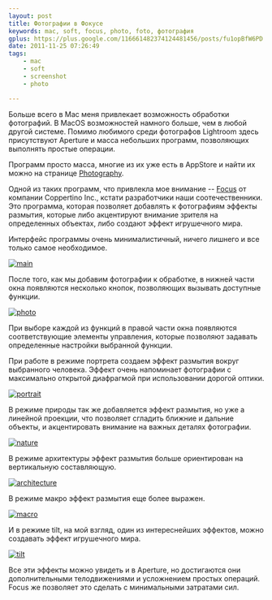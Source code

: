 ```yaml
---
layout: post
title: Фотографии в Фокусе
keywords: mac, soft, focus, photo, foto, фотография
gplus: https://plus.google.com/116661482374124481456/posts/fu1opBfW6PD
date: 2011-11-25 07:26:49
tags:
    - mac
    - soft
    - screenshot
    - photo

---
```

Больше всего в Mac меня привлекает возможность обработки фотографий. В MacOS возможностей
намного больше, чем в любой другой системе. Помимо любимого среди фотографов Lightroom здесь
присутствуют Aperture и масса небольших программ, позволяющих выполнять простые операции.

Программ просто масса, многие из их уже есть в AppStore и найти их можно на странице
[Photography][].

Одной из таких программ, что привлекла мое внимание -- [Focus][] от
компании Coppertino Inc., кстати разработчики наши соотечественники.  Это программа,
которая позволяет добавлять к фотографиям эффекты размытия, которые либо акцентируют
внимание зрителя на определенных объектах, либо создают эффект игрушечного мира.

[Focus]: http://itunes.apple.com/us/app/focus/id432599692?mt=12
    "Focus By Coppertino Inc."
[Photography]: http://itunes.apple.com/us/genre/mac-photography/id12013?mt=12
    "Mac App Store > Photography"

Интерфейс программы очень минималистичный, ничего лишнего и все только самое необходимое.

[![main][]](http://static.juev.ru/2011/11/main.png)

[main]: http://static.juev.ru/2011/11/main-th.jpg

После того, как мы добавим фотографии к обработке, в нижней части окна появляются
несколько кнопок, позволяющих вызывать доступные функции.

[![photo][]](http://static.juev.ru/2011/11/photo.png)

[photo]: http://static.juev.ru/2011/11/photo-th.jpg

При выборе каждой из функций в правой части окна появляются соответствующие элементы
управления, которые позволяют задавать определенные настройки выбранной функции.

При работе в режиме портрета создаем эффект размытия вокруг выбранного человека. Эффект
очень напоминает фотографии с максимально открытой диафрагмой при использовании дорогой
оптики.

[![portrait][]](http://static.juev.ru/2011/11/portrait.png)

[portrait]: http://static.juev.ru/2011/11/portrait-th.jpg

В режиме природы так же добавляется эффект размытия, но уже а линейной проекции, что
позволяет сгладить ближние и дальние объекты, и акцентировать внимание на важных деталях
фотографии.

[![nature][]](http://static.juev.ru/2011/11/nature.png)

[nature]: http://static.juev.ru/2011/11/nature-th.jpg

В режиме архитектуры эффект размытия больше ориентирован на вертикальную составляющую.

[![architecture][]](http://static.juev.ru/2011/11/architecture.png)

[architecture]: http://static.juev.ru/2011/11/architecture-th.jpg

В режиме макро эффект размытия еще более выражен.

[![macro][]](http://static.juev.ru/2011/11/macro.png)

[macro]: http://static.juev.ru/2011/11/macro-th.jpg

И в режиме tilt, на мой взгляд, один из интереснейших эффектов, можно создавать эффект
игрушечного мира.

[![tilt][]](http://static.juev.ru/2011/11/tilt.png)

[tilt]: http://static.juev.ru/2011/11/tilt-th.jpg

Все эти эффекты можно увидеть и в Aperture, но достигаются они дополнительными
телодвижениями и усложнением простых операций. Focus же позволяет это сделать с
минимальными затратами сил.
